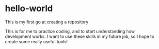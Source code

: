 # hello-world
This is my first go at creating a repository

This is for me to practice coding, and to start understanding how development works. I want to use these skills in my future job, so I hope to create some really useful tools!
